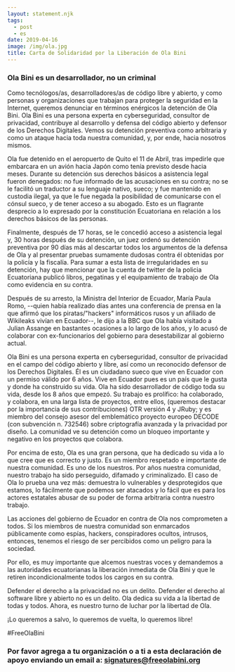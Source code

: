 ```yaml
---
layout: statement.njk
tags:
  - post
  - es
date: 2019-04-16
image: /img/ola.jpg
title: Carta de Solidaridad por la Liberación de Ola Bini
---
```


### Ola Bini es un desarrollador, no un criminal

Como tecnólogos/as, desarrolladores/as de código libre y abierto, y como personas y organizaciones que trabajan para proteger la seguridad en la Internet, queremos  denunciar en términos enérgicos la detención de Ola Bini. Ola Bini es una persona experta en cyberseguridad, consultor de privacidad, contribuye al desarrollo y defensa del código abierto y defensor de los Derechos Digitales. Vemos su detención preventiva como arbitraria y como un ataque hacia toda nuestra comunidad, y, por ende, hacia nosotros mismos.


Ola fue detenido en el aeropuerto de Quito el 11 de Abril, tras impedirle que embarcara en un avión hacia Japón como tenía previsto desde hacia meses. Durante su detención sus derechos básicos a asistencia legal fueron denegados: no fue informado de las acusaciones en su contra; no se le facilitó un traductor a su lenguaje nativo, sueco; y fue mantenido en custodia ilegal, ya que le fue negada la posibilidad de comunicarse con el cónsul sueco, y de tener acceso a su abogado. Esto es un flagrante desprecio a lo expresado por la constitución Ecuatoriana en relación a los derechos básicos de las personas.

Finalmente, después de 17 horas,  se le concedió acceso a asistencia legal y, 30 horas después de su detención, un juez ordenó su detención preventiva por 90 días más al descartar todos los argumentos de la defensa de Ola y al presentar pruebas sumamente dudosas contra él obtenidas por la policía y la fiscalía. Para sumar a esta lista de irregularidades en su detención, hay que mencionar que la cuenta de twitter de la policia Ecuatoriana publicó libros, pegatinas y el equipamiento de trabajo de Ola como evidencia en su contra.


Después de su arresto, la Ministra del Interior de Ecuador, María Paula Romo, --quien había realizado días antes una conferencia de prensa en la que afirmó que los piratas/"hackers" informáticos rusos y un afiliado de Wikileaks vivían en Ecuador--, le dijo a la BBC que Ola había visitado a Julian Assange en bastantes ocasiones a lo largo de los años, y lo acusó de colaborar con ex-funcionarios del gobierno para desestabilizar al gobierno actual.

Ola Bini es una persona experta en cyberseguridad, consultor de privacidad en el campo del código abierto y libre, así como un reconocido defensor de los Derechos Digitales. Él es un ciudadano sueco que vive en Ecuador con un permiso válido por 6 años. Vive en Ecuador pues es un país que le gusta y donde ha construido su vida.  Ola ha sido desarrollador de código toda su vida, desde los 8 años que empezó.  Su trabajo es prolífico: ha colaborado, y colabora, en una larga lista de proyectos, entre ellos, (queremos destacar por la importancia de sus contribuciones) OTR versión 4 y JRuby; y es miembro del consejo asesor del  emblemático proyecto europeo DECODE (con subvención n. 732546) sobre criptografía avanzada y la privacidad por diseño.  La comunidad ve su detención como un bloqueo importante y negativo en los proyectos que colabora.

Por encima de esto, Ola es una gran persona, que ha dedicado su vida a lo que cree que es correcto y justo. Es un miembro respetado e importante de nuestra comunidad. Es uno de los nuestros. Por años nuestra comunidad, nuestro trabajo ha sido perseguido, difamado y criminalizado.  El caso de Ola lo prueba una vez más: demuestra lo vulnerables y desprotegidos que estamos, lo fácilmente que podemos ser atacados y lo fácil que es para los actores estatales abusar de su poder de forma arbitraria contra nuestro trabajo.

Las acciones del gobierno de Ecuador en contra de Ola nos comprometen a todos. Si los miembros de nuestra comunidad son enmarcados públicamente como espías, hackers, conspiradores ocultos, intrusos, entonces, tenemos el riesgo de ser percibidos como un peligro para la sociedad.

Por ello, es muy importante que alcemos nuestras voces y demandemos a las autoridades ecuatorianas la liberación inmediata de Ola Bini y que le retiren incondicionalmente todos los cargos en su contra.

Defender el derecho a la privacidad no es un delito. Defender el derecho al software libre y abierto no es un delito. Ola dedica su vida a la libertad de todas y todos. Ahora, es nuestro turno de luchar por la libertad de Ola.

¡Lo queremos a salvo, lo queremos de vuelta, lo queremos libre!

#FreeOlaBini

### Por favor agrega a tu organización o a ti a esta declaración de apoyo enviando un email a: <a href="mailto:signatures@freeolabini.org?subject=Signature #FreeOlaBini&body=Indícanos si estas firmando como organización o personalmente. En ambos casos envíanos un link a su sitio web con declaración de apoyo a Ola, o a tu perfil de twitter. En caso de firmar como organización, por favor enviarnos un logo para uso en fondo blanco(png, jpeg).%0D%0A%0D%0Aname:%0D%0Aurl:%0D%0Aimage:%0D%0A" id="text-links">signatures&#64;freeolabini.org</a>

